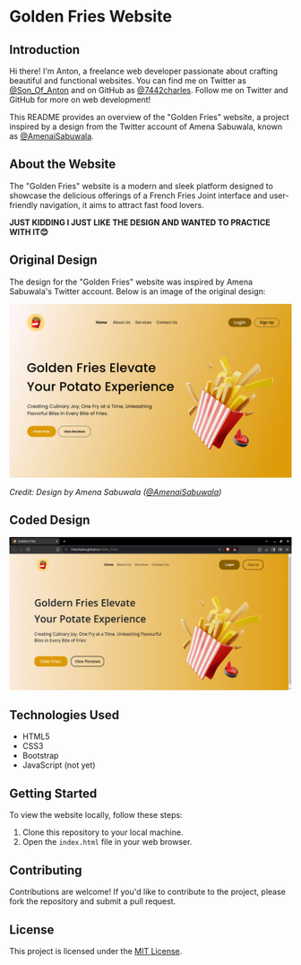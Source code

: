 # Golden Fries Website

## Introduction

Hi there! I'm Anton, a freelance web developer passionate about crafting beautiful and functional websites. You can find me on Twitter as [@Son_Of_Anton](https://twitter.com/bazuking2) and on GitHub as [@7442charles](https://github.com/7442charles).
Follow me on Twitter and GitHub for more on web development!

This README provides an overview of the "Golden Fries" website, a project inspired by a design from the Twitter account of Amena Sabuwala, known as [@AmenaiSabuwala](https://twitter.com/AmenaiSabuwala).

## About the Website

The "Golden Fries" website is a modern and sleek platform designed to showcase the delicious offerings of a French Fries Joint interface and user-friendly navigation, it aims to attract fast food lovers.

**JUST KIDDING I JUST LIKE THE DESIGN AND WANTED TO PRACTICE WITH IT😊**

## Original Design

The design for the "Golden Fries" website was inspired by Amena Sabuwala's Twitter account. Below is an image of the original design:

![Original Design](Assets/Designs/main_design.jpeg)

*Credit: Design by Amena Sabuwala ([@AmenaiSabuwala](https://twitter.com/AmenaiSabuwala))*

## Coded Design
![Coded Design](Assets/Designs/Done_design.png)


## Technologies Used

- HTML5
- CSS3
- Bootstrap
- JavaScript (not yet)

## Getting Started

To view the website locally, follow these steps:

1. Clone this repository to your local machine.
2. Open the `index.html` file in your web browser.

## Contributing

Contributions are welcome! If you'd like to contribute to the project, please fork the repository and submit a pull request.

## License

This project is licensed under the [MIT License](LICENSE).
